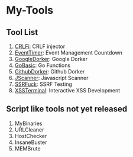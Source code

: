 # My-Tools
## Tool List
1. [CRLFi](https://github.com/machinexa2/CRLFi): CRLF injector
2. [EventTimer](https://github.com/machinexa2/EventTimer): Event Management Countdown
3. [GoogleDorker](https://github.com/machinexa2/GoogleDorker): Google Dorker
4. [GoBasic](https://github.com/machinexa2/GoBasic): Go Functions
5. [GithubDorker](https://github.com/machinexa2/GithubDorker): Github Dorker
6. [JScanner](https://github.com/machinexa2/JScanner): Javascript Scanner
7. [SSRFuck](https://github.com/machinexa2/SSRFuck): SSRF Testing
8. [XSSTerminal](https://github.com/machinexa2/XSSTerminal): Interactive XSS Development

## Script like tools not yet released
1. MyBinaries
2. URLCleaner
3. HostChecker
4. InsaneBuster
5. MEMBrute
